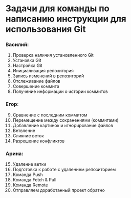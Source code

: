 # Задачи для команды по написанию инструкции для использования Git

### Василий:

1. Проверка наличия установленного Git
2. Установка Git
3. Настройка Git
4. Инициализация репозитория
5. Запись изменений в репозиторий
6. Отслеживание файлов
7. Совершение коммита
8. Получение информации о истории коммитов

### Егор:

9. Сравнение с последним коммитом
10. Перемещение между сохранениями (коммитами)
11. Добавление картинок и игнорирование файлов
12. Ветвление
13. Слияние веток
14. Разрешение конфликтов

### Арина:

15. Удаление ветки
16. Подготовка к работе с удалением репозиторием
17. Команда Push
18. Команда Fetch & Pull
19. Команда Remote
20. Отправляем доработанный проект обратно